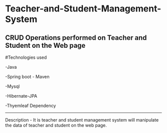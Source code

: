 # Teacher-and-Student-Management-System
CRUD Operations performed on Teacher and Student on the Web page
------------------------------------------------
#Technologies used 

-Java

-Spring boot - Maven

-Mysql

-Hibernate-JPA

-Thyemleaf Dependency

----------------------------------------------
Description -
  It is teacher and student management system will manipulate the data of teacher and student on the web page.
